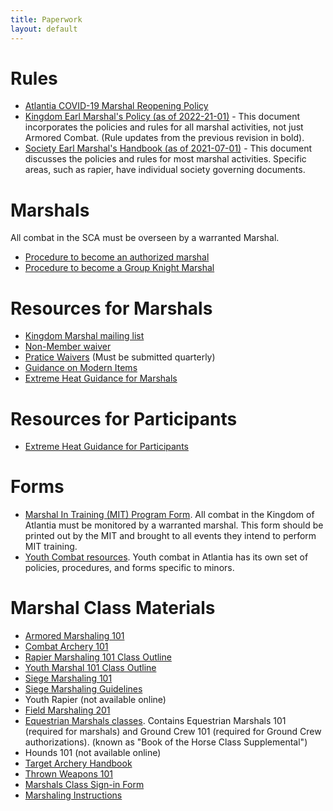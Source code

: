 ```yaml
---
title: Paperwork
layout: default
---
```


# Rules
* [Atlantia COVID-19 Marshal Reopening Policy](https://atlantia.sca.org/wp-content/uploads/2021/06/Atlantia-Covid-Marshal-Policies-v1-5.1.pdf)
* [Kingdom Earl Marshal's Policy (as of 2022-21-01)](/documents/Earl-Marshal-policy-2022-12-01.pdf) - This document incorporates the policies and rules for all marshal activities, not just Armored Combat.  (Rule updates from the previous revision in bold).
* [Society Earl Marshal's Handbook (as of 2021-07-01)](https://www.sca.org/wp-content/uploads/2020/01/MarshalHandbookforRattanCombat.pdf) - This document discusses the policies and rules for most marshal activities.  Specific areas, such as rapier, have individual society governing documents.

# Marshals
All combat in the SCA must be overseen by a warranted Marshal.

* [Procedure to become an authorized marshal](/procedures/mit)
* [Procedure to become a Group Knight Marshal](/procedures/knight-marshal)

# Resources for Marshals
* [Kingdom Marshal mailing list](http://seahorse.atlantia.sca.org/listinfo.cgi/marshalls-atlantia.sca.org)
* [Non-Member waiver](http://www.sca.org/docs/pdf/rosterwaiver.pdf)
* [Pratice Waivers](http://atlantia.sca.org/offices/seneschal/atlantia-waiver-secretary) (Must be submitted quarterly)
* [Guidance on Modern Items](/procedures/modern)
* [Extreme Heat Guidance for Marshals](/documents/heat-guidance/for-marshals.pdf)

# Resources for Participants
* [Extreme Heat Guidance for Participants](/documents/heat-guidance/for-participants.pdf)

# Forms

* [Marshal In Training (MIT) Program Form](/documents/forms/mit.docx). All combat in the Kingdom of Atlantia must be monitored by a warranted marshal.  This form should be printed out by the MIT and brought to all events they intend to perform MIT training.
* [Youth Combat resources](/youth-combat/).  Youth combat in Atlantia has its own set of policies, procedures, and forms specific to minors.

# Marshal Class Materials

* [Armored Marshaling 101](/training/armored-marshal/)
* [Combat Archery 101](/documents/training/combat-archery-training-101.pdf)
* [Rapier Marshaling 101 Class Outline](/training/rapier-marshal/)
* [Youth Marshal 101 Class Outline](/training/youth-rapier-marshal/)
* [Siege Marshaling 101](/documents/training/Siege-101_Outline.pdf)
* [Siege Marshaling Guidelines](/documents/training/SiegeGuidelines.pdf)
* Youth Rapier (not available online)
* [Field Marshaling 201](/training/field-marshal/)
* [Equestrian Marshals classes](/documents/training/equestrian-marshal-101.docx).  Contains Equestrian Marshals 101 (required for marshals) and Ground Crew 101 (required for Ground Crew authorizations).
 (known as "Book of the Horse Class Supplemental")
* Hounds 101 (not available online)
* [Target Archery Handbook](http://archery.atlantia.sca.org/images/Atlantia_Target_Archery_Handbook_2-0.pdf)
* [Thrown Weapons 101](/documents/training/ThrownWeaponsMarshal101.pdf)
* [Marshals Class Sign-in Form](/documents/forms/marshal-class-roster.pdf)
* [Marshaling Instructions](/documents/training/Marshaling_Instructions.pdf)
